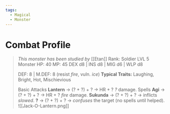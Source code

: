```yaml
---
tags:
  - Magical
  - Monster
---
```

# Combat Profile
> *This monster has been studied by* [[Etan]]
> Rank: Soldier
> LVL 5 Monster
> HP: 40 MP: 45
> DEX d8 | INS d8 | MIG d6 | WLP d8
> 
> DEF: 8 | M.DEF: 8
> (resist *fire*, vuln. *ice*)
> **Typical Traits:** Laughing, Bright, Hot, Mischievious
> 
> Basic Attacks
> 	**Lantern** -> (? + ?) + ? -> HR + ? *?* damage.
> Spells
> 	**Agi** -> (? + ?) + ? -> HR + ? *fire* damage.
> 	**Sukunda** -> (? + ?) + ? -> inflicts *slowed*.
> 	**?** -> (? + ?) + ? -> *confuses* the target (no spells until helped).
![[Jack-O-Lantern.png]]